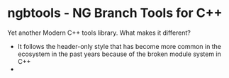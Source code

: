 # ngbtools - NG Branch Tools for C++

Yet another Modern C++ tools library. What makes it different?

- It follows the header-only style that has become more common in the ecosystem in the past years because of the broken module system in C++
- 

